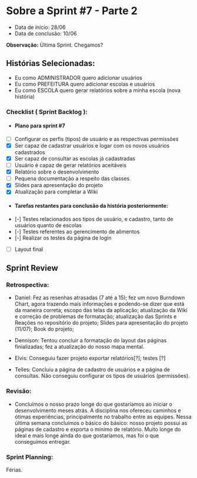 # Sobre a Sprint #7 - Parte 2

* Data de início: 28/06
* Data de conclusão: 10/06

**Observação:** Última Sprint. Chegamos?

## Histórias Selecionadas:

* Eu como ADMINISTRADOR quero adicionar usuários 
* Eu como PREFEITURA quero adicionar escolas e usuários
* Eu como ESCOLA quero gerar relatórios sobre a minha escola (nova história)

### Checklist ( Sprint Backlog ):

* ####  Plano para sprint #7

- [ ] Configurar os perfis (tipos) de usuário e as respectivas permissões
- [x] Ser capaz de cadastrar usuários e logar com os novos usuários cadastrados
- [x] Ser capaz de consultar as escolas já cadastradas
- [ ] Usuário é capaz de gerar relatórios aceitáveis
- [x] Relatório sobre o desenvolvimento
- [ ] Pequena documentação a respeito das classes 
- [x] Slides para apresentação do projeto
- [x] Atualização para completar a Wiki

* #### Tarefas restantes para conclusão da história posteriormente:

- [-] Testes relacionados aos tipos de usuário, e cadastro, tanto de usuários quanto de escolas
- [-] Testes referentes ao gerencimento de alimentos
- [-] Realizar os testes da página de login
- [ ] Layout final

## Sprint Review

### Retrospectiva:

* Daniel: Fez as resenhas atrasadas (7 até a 15); fez um novo Burndown Chart, agora trazendo mais informações e podendo-se dizer que está da maneira correta; escopo das telas da aplicação; atualização da Wiki e correção de problemas de formatação; atualização das Sprints e Reações no repositório do projeto; Slides para apresentação do projeto (11/07); Book do projeto; 

* Dennison: Tentou concluir a formatação do layout das páginas finializadas; fez a atualização do nosso mapa mental.

* Elvis: Conseguiu fazer projeto exportar relatórios[?]; testes [?]

* Telles: Concluiu a página de cadastro de usuários e a página de consultas. Não conseguiu configurar os tipos de usuários (permissões).


### Revisão:

- Concluímos o nosso prazo longe do que gostaríamos ao iniciar o desenvolvimento meses atrás. A disciplina nos ofereceu caminhos e ótimas experiências, principalmente no trabalho entre as equipes. Nessa última semana concluímos o básico do básico: nosso projeto possui as páginas de cadastro e exporta o mínimo de relatório. Muito longe do ideal e mais longe ainda do que gostaríamos, mas foi o que conseguimos entregar.

### Sprint Planning:

Férias.
